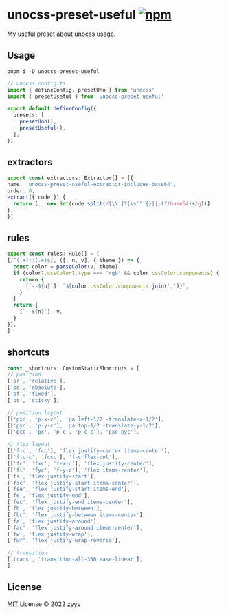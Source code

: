 # unocss-preset-useful [![npm](https://img.shields.io/npm/v/unocss-preset-useful)](https://npmjs.com/package/unocss-preset-useful)

My useful preset about unocss usage.

## Usage
```shell
pnpm i -D unocss-preset-useful
```

```ts
// unocss.config.ts
import { defineConfig, presetUno } from 'unocss'
import { presetUseful } from 'unocss-preset-useful'

export default defineConfig({
  presets: [
    presetUno(),
    presetUseful(),
  ],
})
```


  ## extractors
  
  ```ts
  export const extractors: Extractor[] = [{
  name: 'unocss-preset-useful-extractor-includes-base64',
  order: 0,
  extract({ code }) {
    return [...new Set(code.split(/[\\:]?[\s'"`{}]|;(?!base64)+/g))]
  },
}]
  ```
  
  ## rules
  
  ```ts
  export const rules: Rule[] = [
  [/^(.+)::(.+)$/, ([, n, v], { theme }) => {
    const color = parseColor(v, theme)
    if (color?.cssColor?.type === 'rgb' && color.cssColor.components) {
      return {
        [`--${n}`]: `${color.cssColor.components.join(',')}`,
      }
    }
    return {
      [`--${n}`]: v,
    }
  }],
]
  ```
  
  ## shortcuts
  
  ```ts
  const _shortcuts: CustomStaticShortcuts = [
  // position
  ['pr', 'relative'],
  ['pa', 'absolute'],
  ['pf', 'fixed'],
  ['ps', 'sticky'],

  // position layout
  [['pxc', 'p-x-c'], 'pa left-1/2 -translate-x-1/2'],
  [['pyc', 'p-y-c'], 'pa top-1/2 -translate-y-1/2'],
  [['pcc', 'pc', 'p-c', 'p-c-c'], 'pxc pyc'],

  // flex layout
  [['f-c', 'fcc'], 'flex justify-center items-center'],
  [['f-c-c', 'fccc'], 'f-c flex-col'],
  [['fc', 'fxc', 'f-x-c'], 'flex justify-center'],
  [['fi', 'fyc', 'f-y-c'], 'flex items-center'],
  ['fs', 'flex justify-start'],
  ['fsc', 'flex justify-start items-center'],
  ['fse', 'flex justify-start items-end'],
  ['fe', 'flex justify-end'],
  ['fec', 'flex justify-end items-center'],
  ['fb', 'flex justify-between'],
  ['fbc', 'flex justify-between items-center'],
  ['fa', 'flex justify-around'],
  ['fac', 'flex justify-around items-center'],
  ['fw', 'flex justify-wrap'],
  ['fwr', 'flex justify-wrap-reverse'],

  // transition
  ['trans', 'transition-all-350 ease-linear'],
]
  ```
  

## License

[MIT](./LICENSE) License © 2022 [zyyv](https://github.com/zyyv)
